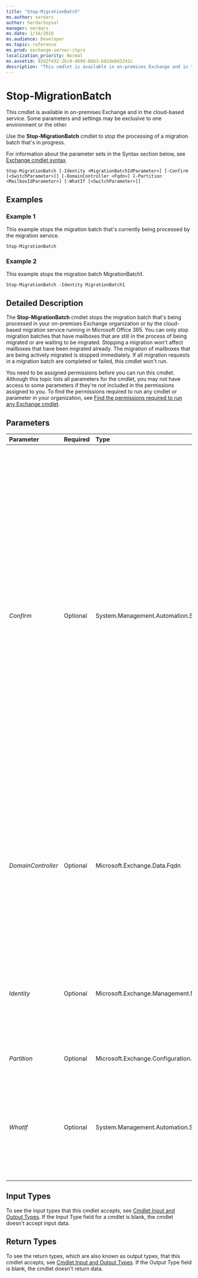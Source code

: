 ```yaml
---
title: "Stop-MigrationBatch"
ms.author: serdars
author: SerdarSoysal
manager: serdars
ms.date: 1/16/2018
ms.audience: Developer
ms.topic: reference
ms.prod: exchange-server-itpro
localization_priority: Normal
ms.assetid: 92d2f432-2bc0-469d-86b3-b82de8d3241c
description: "This cmdlet is available in on-premises Exchange and in the cloud-based service. Some parameters and settings may be exclusive to one environment or the other."
---
```


# Stop-MigrationBatch

This cmdlet is available in on-premises Exchange and in the cloud-based service. Some parameters and settings may be exclusive to one environment or the other. 
  
Use the **Stop-MigrationBatch** cmdlet to stop the processing of a migration batch that's in progress.
  
For information about the parameter sets in the Syntax section below, see [Exchange cmdlet syntax](https://technet.microsoft.com/library/bb123552.aspx). 
  
```
Stop-MigrationBatch [-Identity <MigrationBatchIdParameter>] [-Confirm [<SwitchParameter>]] [-DomainController <Fqdn>] [-Partition <MailboxIdParameter>] [-WhatIf [<SwitchParameter>]]

```

## Examples
<a name="Examples"> </a>

### Example 1

This example stops the migration batch that's currently being processed by the migration service.
  
```
Stop-MigrationBatch
```

### Example 2

This example stops the migration batch MigrationBatch1.
  
```
Stop-MigrationBatch -Identity MigrationBatch1
```

## Detailed Description
<a name="DetailedDescription"> </a>

The **Stop-MigrationBatch** cmdlet stops the migration batch that's being processed in your on-premises Exchange organization or by the cloud-based migration service running in Microsoft Office 365. You can only stop migration batches that have mailboxes that are still in the process of being migrated or are waiting to be migrated. Stopping a migration won't affect mailboxes that have been migrated already. The migration of mailboxes that are being actively migrated is stopped immediately. If all migration requests in a migration batch are completed or failed, this cmdlet won't run.
  
You need to be assigned permissions before you can run this cmdlet. Although this topic lists all parameters for the cmdlet, you may not have access to some parameters if they're not included in the permissions assigned to you. To find the permissions required to run any cmdlet or parameter in your organization, see [Find the permissions required to run any Exchange cmdlet](https://technet.microsoft.com/library/mt432940.aspx).
  
## Parameters
<a name="DetailedDescription"> </a>

|**Parameter**|**Required**|**Type**|**Description**|
|:-----|:-----|:-----|:-----|
| _Confirm_ <br/> |Optional  <br/> |System.Management.Automation.SwitchParameter  <br/> | The _Confirm_ switch specifies whether to show or hide the confirmation prompt. How this switch affects the cmdlet depends on if the cmdlet requires confirmation before proceeding. <br/>  Destructive cmdlets (for example, **Remove-\*** cmdlets) have a built-in pause that forces you to acknowledge the command before proceeding. For these cmdlets, you can skip the confirmation prompt by using this exact syntax: `-Confirm:$false`.  <br/>  Most other cmdlets (for example, **New-\*** and **Set-\*** cmdlets) don't have a built-in pause. For these cmdlets, specifying the _Confirm_ switch without a value introduces a pause that forces you acknowledge the command before proceeding. <br/> |
| _DomainController_ <br/> |Optional  <br/> |Microsoft.Exchange.Data.Fqdn  <br/> |This parameter is available only in on-premises Exchange.  <br/> The _DomainController_ parameter specifies the domain controller that's used by this cmdlet to read data from or write data to Active Directory. You identify the domain controller by its fully qualified domain name (FQDN). For example, `dc01.contoso.com`.  <br/> |
| _Identity_ <br/> |Optional  <br/> |Microsoft.Exchange.Management.Migration.MigrationService.Batch.MigrationBatchIdParameter  <br/> |The _Identity_ parameter identifies the name of the current migration batch. The value for this parameter is specified by the _Name_ parameter of the **New-MigrationBatch** cmdlet. <br/> |
| _Partition_ <br/> |Optional  <br/> |Microsoft.Exchange.Configuration.Tasks.MailboxIdParameter  <br/> |This parameter is reserved for internal Microsoft use.  <br/> |
| _WhatIf_ <br/> |Optional  <br/> |System.Management.Automation.SwitchParameter  <br/> |The _WhatIf_ switch simulates the actions of the command. You can use this switch to view the changes that would occur without actually applying those changes. You don't need to specify a value with this switch. <br/> |
   
## Input Types
<a name="InputTypes"> </a>

To see the input types that this cmdlet accepts, see [Cmdlet Input and Output Types](http://go.microsoft.com/fwlink/p/?linkId=616387). If the Input Type field for a cmdlet is blank, the cmdlet doesn't accept input data. 
  
## Return Types
<a name="ReturnTypes"> </a>

To see the return types, which are also known as output types, that this cmdlet accepts, see [Cmdlet Input and Output Types](http://go.microsoft.com/fwlink/p/?linkId=616387). If the Output Type field is blank, the cmdlet doesn't return data. 
  

